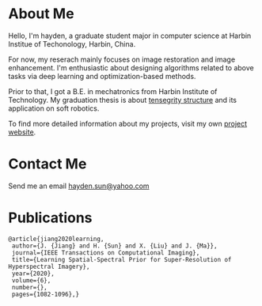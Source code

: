 # About Me
Hello, I'm hayden, a graduate student major in computer science at Harbin Institue of Techonology, Harbin, China.

For now, my reserach mainly focuses on image restoration and image enhancement. I'm enthusiastic about designing algorithms related to above tasks via deep learning and optimization-based methods.

Prior to that, I got a B.E. in mechatronics from Harbin Institute of Technology. My graduation thesis is about [tensegrity structure](https://en.wikipedia.org/wiki/Tensegrity) and its application on soft robotics.

To find more detailed information about my projects, visit my own [project website](https://quartetweb.wordpress.com/).

# Contact Me

Send me an email hayden.sun@yahoo.com

# Publications
```
@article{jiang2020learning,
 author={J. {Jiang} and H. {Sun} and X. {Liu} and J. {Ma}}, 
 journal={IEEE Transactions on Computational Imaging}, 
 title={Learning Spatial-Spectral Prior for Super-Resolution of Hyperspectral Imagery}, 
 year={2020}, 
 volume={6}, 
 number={}, 
 pages={1082-1096},}
```

